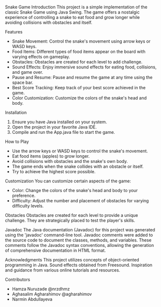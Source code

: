 

Snake Game
Introduction
This project is a simple implementation of the classic Snake Game using Java Swing. The game offers a nostalgic experience of controlling a snake to eat food and grow longer while avoiding collisions with obstacles and itself.

Features
- Snake Movement: Control the snake's movement using arrow keys or WASD keys.
- Food Items: Different types of food items appear on the board with varying effects on gameplay.
- Obstacles: Obstacles are created for each level to add challenge.
- Sound Effects: Enjoy immersive sound effects for eating food, collisions, and game over.
- Pause and Resume: Pause and resume the game at any time using the space bar.
- Best Score Tracking: Keep track of your best score achieved in the game.
- Color Customization: Customize the colors of the snake's head and body.

Installation
1. Ensure you have Java installed on your system.
2. Open the project in your favorite Java IDE.
3. Compile and run the App.java file to start the game.

How to Play
- Use the arrow keys or WASD keys to control the snake's movement.
- Eat food items (apples) to grow longer.
- Avoid collisions with obstacles and the snake's own body.
- The game ends when the snake collides with an obstacle or itself.
- Try to achieve the highest score possible.

Customization
You can customize certain aspects of the game:
- Color: Change the colors of the snake's head and body to your preference.
- Difficulty: Adjust the number and placement of obstacles for varying difficulty levels.

Obstacles
Obstacles are created for each level to provide a unique challenge. They are strategically placed to test the player's skills.

Javadoc
The Java documentation (Javadoc) for this project was generated using the 'javadoc' command-line tool. Javadoc comments were added to the source code to document the classes, methods, and variables. These comments follow the Javadoc syntax conventions, allowing the generation of comprehensive documentation in HTML format.

Acknowledgments
This project utilizes concepts of object-oriented programming in Java.
Sound effects obtained from Freesound.
Inspiration and guidance from various online tutorials and resources.

Contributors
- Hamza Nuruzade @nrzdhmz
- Aghasalim Agharahimov @agharahimov
- Narmin Abdullayeva 
